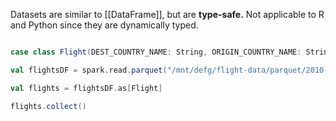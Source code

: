 Datasets are similar to [[DataFrame]], but are **type-safe.** Not applicable to R and Python since they are dynamically typed.


```Scala

case class Flight(DEST_COUNTRY_NAME: String, ORIGIN_COUNTRY_NAME: String, count: BigInt) 

val flightsDF = spark.read.parquet("/mnt/defg/flight-data/parquet/2010- summary.parquet/") 

val flights = flightsDF.as[Flight] 

flights.collect()
```